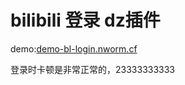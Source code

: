 # bilibili 登录 dz插件

demo:[demo-bl-login.nworm.cf](http://demo-bl-login.nworm.cf)

登录时卡顿是非常正常的，23333333333
